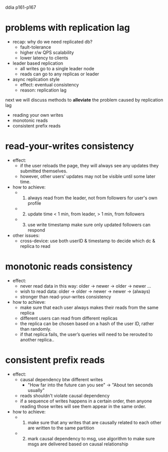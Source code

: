 ddia p161-p167

# problems with replication lag
- recap: why do we need replicated db?
  - fault-tolerance
  - higher r/w QPS scalability
  - lower latency to clients
- leader based replication
  - all writes go to a single leader node
  - reads can go to any replicas or leader
- async replication style
  - effect: eventual consistency
  - reason: replication lag

next we will discuss methods to __alleviate__ the problem caused by replication lag
- reading your own writes
- monotonic reads
- consistent prefix reads
  
# read-your-writes consistency
- effect: 
  - if the user reloads the page, they will always see any updates they submitted themselves.
  - however, other users’ updates may not be visible until some later time.
- how to achieve:
  - 1. always read from the leader, not from followers for user's own profile
  - 2. update time < 1 min, from leader, > 1 min, from followers
  - 3. use write timestamp make sure only updated followers can respond
- other issues:
  - cross-device: use both userID & timestamp to decide which dc & replica to read
  
# monotonic reads consistency
- effect:
  - never read data in this way: older -> newer -> older -> newer ...
  - wish to read data: older -> older -> newer -> newer -> (always)
  - stronger than read-your-writes consistency
- how to achieve:
  - make sure that each user always makes their reads from the same replica
  - different users can read from different replicas
  - the replica can be chosen based on a hash of the user ID, rather than randomly. 
  - if that replica fails, the user’s queries will need to be rerouted to another replica..

# consistent prefix reads
- effect:
  - causal dependency btw different writes
    - "How far into the future can you see" -> "About ten seconds usually"
  - reads shouldn't violate causal dependency
  - if a sequence of writes happens in a certain order, then anyone reading those writes will see them appear in the same order.
- how to achieve:
  - 1. make sure that any writes that are causally related to each other are written to the same partition
  - 2. mark causal dependency to msg, use algorithm to make sure msgs are delivered based on causal relationship
